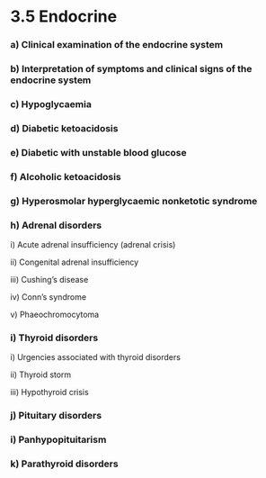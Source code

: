 # 3.5 Endocrine

### a\)  Clinical examination of the endocrine system

### b\)  Interpretation of symptoms and clinical signs of the endocrine system

### c\)  Hypoglycaemia

### d\)  Diabetic ketoacidosis

### e\)  Diabetic with unstable blood glucose

### f\)  Alcoholic ketoacidosis

### g\)  Hyperosmolar hyperglycaemic nonketotic syndrome

### h\)  Adrenal disorders

i\) Acute adrenal insufficiency \(adrenal crisis\)

ii\)  Congenital adrenal insufficiency

iii\)  Cushing’s disease

iv\)  Conn’s syndrome

v\)  Phaeochromocytoma

### i\)  Thyroid disorders

i\)  Urgencies associated with thyroid disorders

ii\)  Thyroid storm

iii\)  Hypothyroid crisis

### j\)  Pituitary disorders

### i\) Panhypopituitarism

### k\)  Parathyroid disorders

